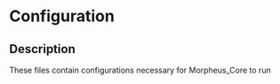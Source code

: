 # Configuration
## Description
These files contain configurations necessary for Morpheus\_Core to run
